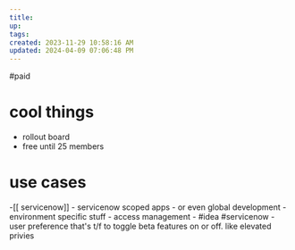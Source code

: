 ```yaml
---
title:
up: 
tags: 
created: 2023-11-29 10:58:16 AM
updated: 2024-04-09 07:06:48 PM
---
```

#paid 
# cool things
- rollout board
- free until 25 members

# use cases
-[[ servicenow]]
	- servicenow scoped apps
	- or even global development
	- environment specific stuff
	- access management
	- #idea #servicenow 
		- user preference that's t/f to toggle beta features on or off. like elevated privies 
